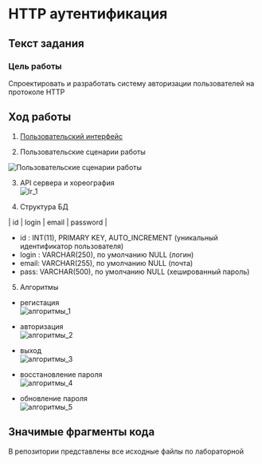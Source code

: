 # HTTP аутентификация

## Текст задания
### Цель работы
Спроектировать и разработать систему авторизации пользователей на протоколе HTTP

## Ход работы

1) [Пользовательский интерфейс](https://www.figma.com/file/rAE7J5cg0buD9sJShTWYQM/IS_lr_1?node-id=31%3A2)

2) Пользовательские сценарии работы

![Пользовательские сценарии работы](scheme.png)

3. API сервера и хореография\
![lr_1](API.png)

4. Структура БД

| id | login | email | password |

- id : INT(11), PRIMARY KEY, AUTO_INCREMENT
(уникальный идентификатор пользователя)
- login : VARCHAR(250), по умолчанию NULL
(логин)
- email: VARCHAR(255), по умолчанию NULL
(почта)
- pass: VARCHAR(500), по умолчанию NULL
(хешированный пароль)

5) Алгоритмы

- регистация\
![алгоритмы_1](регистрация.png)

- авторизация\
![алгоритмы_2](авторизация.png)

- выход\
![алгоритмы_3](выход.png)

- восстановление пароля\
![алгоритмы_4](восстановление_пароля.png)

- обновление пароля\
![алгоритмы_5](обновление_пароля.png)

## Значимые фрагменты кода

В репозитории представлены все исходные файлы по лабораторной
